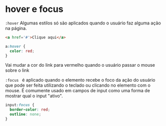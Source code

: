 # hover e focus

`:hover`
Algumas estilos só são aplicados quando o usuário faz alguma ação na página.

```html
<a href='#'>Clique aqui</a>
```

```css
a:hover {
  color: red;
}
```

Vai mudar a cor do link para vermelho quando o usuário passar o mouse sobre o link

`:focus ` é aplicado quando o elemento recebe o foco da ação do usuário que pode ser feita utilizando o teclado ou clicando no elemento com o mouse. É comumente usado em campos de input como uma forma de mostrar qual o input "ativo".

```css
input:focus {
  border-color: red;
  outline: none;
}
```